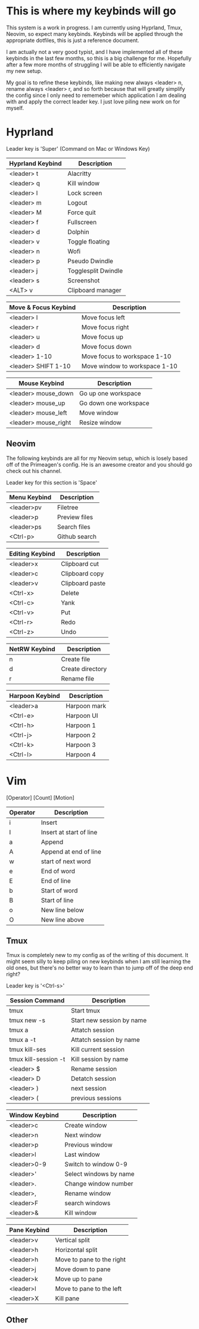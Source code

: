 # This is where my keybinds will go

This system is a work in progress. I am currently using Hyprland, Tmux, Neovim, so expect many keybinds.
Keybinds will be applied through the appropriate dotfiles, this is just a reference document.

I am actually not a very good typist, and I have implemented all of these keybinds in the last few months, so this is a big challenge for me. Hopefully after a few more months of struggling I will be able to efficiently navigate my new setup.

My goal is to refine these keybinds, like making new always \<leader\> n, rename always \<leader\> r, and so forth because that will greatly simplify the config since I only need to rememeber which application I am dealing with and apply the correct leader key. I just love piling new work on for myself.

# Hyprland
Leader key is 'Super' (Command on Mac or Windows Key)

| Hyprland Keybind | Description |
|------------------|-------------|
| \<leader\> t     | Alacritty   |
| \<leader\> q     | Kill window |
| \<leader\> l     | Lock screen |
| \<leader\> m     | Logout      |
| \<leader\> M     | Force quit |
| \<leader\> f     | Fullscreen  |
| \<leader\> d     | Dolphin     |
| \<leader\> v     | Toggle floating |
| \<leader\> n     | Wofi        |
| \<leader\> p     | Pseudo Dwindle     |
| \<leader\> j     | Togglesplit Dwindle     |
| \<leader\> s     | Screenshot  |
| \<ALT\> v        | Clipboard manager |

| Move & Focus  Keybind | Description |
|-----------------------|-------------|
| \<leader\> l          | Move focus left |
| \<leader\> r          | Move focus right | 
| \<leader\> u          | Move focus up |
| \<leader\> d          | Move focus down |
| \<leader\> 1-10       | Move focus to workspace 1-10 |
| \<leader\> SHIFT 1-10 | Move window to workspace 1-10 |

| Mouse Keybind | Description |
|---------------|-------------|
| \<leader\> mouse_down | Go up one workspace |
| \<leader\> mouse_up   | Go down one workspace |
| \<leader\> mouse_left | Move window |
| \<leader\> mouse_right| Resize window |

## Neovim
The following keybinds are all for my Neovim setup, which is losely based off of the Primeagen's config. He is an awesome creator and you should go check out his channel.

Leader key for this section is 'Space'

| Menu Keybind     | Description    |
|------------------|----------------|
| \<leader\>pv     | Filetree       |
| \<leader\>p      | Preview files  |
| \<leader\>ps     | Search files   |
| \<Ctrl-p\>       | Github search  |

| Editing Keybind  | Description    |
|------------------|----------------|
| \<leader\>x      | Clipboard cut  |
| \<leader\>c      | Clipboard copy |
| \<leader\>v      | Clipboard paste|
| \<Ctrl-x\>       | Delete         |
| \<Ctrl-c\>       | Yank           |
| \<Ctrl-v\>       | Put            |
| \<Ctrl-r\>       | Redo           |
| \<Ctrl-z\>       | Undo           |


| NetRW Keybind | Description |
|---------------|-------------|
| n             | Create file  |
| d             | Create directory |
| r             | Rename file  |

| Harpoon Keybind | Description |
|-----------------|-------------|
| \<leader\>a     | Harpoon mark |
| \<Ctrl-e\>      | Harpoon UI   |
| \<Ctrl-h\>      | Harpoon 1    |
| \<Ctrl-j\>      | Harpoon 2    |
| \<Ctrl-k\>      | Harpoon 3    |
| \<Ctrl-l\>      | Harpoon 4    |

# Vim
[Operator] [Count] [Motion]

| Operator | Description |
|----------|-------------|
| i        | Insert       |
| I        | Insert at start of line |
| a        | Append       |
| A        | Append at end of line |
| w        | start of next word  |
| e        | End of word  |
| E        | End of line  |
| b        | Start of word|
| B        | Start of line|
| o        | New line below |
| O        | New line above |

## Tmux
Tmux is completely new to my config as of the writing of this document. It might seem silly to keep piling on new keybinds when I am still learning the old ones, but there's no better way to learn than to jump off of the deep end right?

Leader key is '\<Ctrl-s\>'

| Session Command | Description |
|-----------------|-------------|
| tmux            | Start tmux  |
| tmux new -s     | Start new session by name |
| tmux a          | Attatch session |
| tmux a -t       | Attatch session by name |
| tmux kill-ses   | Kill current session |
| tmux kill-session -t | Kill session by name |
| \<leader\> $    | Rename session |
| \<leader\> D    | Detatch session |
| \<leader\> )    | next session |
| \<leader\> (    | previous sessions |


| Window Keybind | Description |
|----------------|-------------|
| \<leader\>c    | Create window |
| \<leader\>n    | Next window   |
| \<leader\>p    | Previous window|
| \<leader\>l    | Last window   |
| \<leader\>0-9  | Switch to window 0-9 |
| \<leader\>'    | Select windows by name |
| \<leader\>.    | Change window number  |
| \<leader\>,    | Rename window  |
| \<leader\>F    | search windows        |
| \<leader\>&    | Kill window  |

| Pane Keybind   | Description |
|----------------|-------------|
| \<leader\>v    | Vertical split |
| \<leader\>h    | Horizontal split|
| \<leader\>h    | Move to pane to the right |
| \<leader\>j    | Move down to pane |
| \<leader\>k    | Move up to pane |
| \<leader\>l    | Move to pane to the left  |
| \<leader\>X    | Kill pane |


## Other
